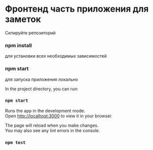 # Фронтенд часть приложения для заметок

Скпируйте репозиторий

### npm install 
для установки всех необходимых зависимостей

### npm start
для запуска приложения локально

In the project directory, you can run:

### `npm start`

Runs the app in the development mode.\
Open [http://localhost:3000](http://localhost:3000) to view it in your browser.

The page will reload when you make changes.\
You may also see any lint errors in the console.

### `npm test`


